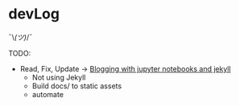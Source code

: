 # devLog
¯\\_(ツ)_/¯


TODO:
* Read, Fix, Update -> [Blogging with jupyter notebooks and jekyll](https://cduvallet.github.io/posts/2018/03/ipython-notebooks-jekyll)
	* Not using Jekyll
	* Build docs/ to static assets
	* automate